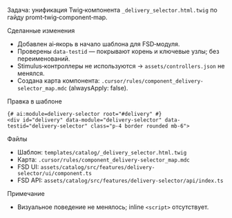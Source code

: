Задача: унификация Twig‑компонента `_delivery_selector.html.twig` по гайду promt‑twig‑component‑map.

Сделанные изменения
- Добавлен ai‑якорь в начало шаблона для FSD‑модуля.
- Проверены `data-testid` — покрывают корень и ключевые узлы; без переименований.
- Stimulus‑контроллеры не используются → `assets/controllers.json` не менялся.
- Создана карта компонента: `.cursor/rules/component_delivery-selector_map.mdc` (alwaysApply: false).

Правка в шаблоне
```12:16:templates/catalog/_delivery_selector.html.twig
{# ai:module=delivery-selector root="#delivery" #}
<div id="delivery" data-module="delivery-selector" data-testid="delivery-selector" class="p-4 border rounded mb-6">
```

Файлы
- Шаблон: `templates/catalog/_delivery_selector.html.twig`
- Карта: `.cursor/rules/component_delivery-selector_map.mdc`
- FSD UI: `assets/catalog/src/features/delivery-selector/ui/component.ts`
- FSD API: `assets/catalog/src/features/delivery-selector/api/index.ts`

Примечание
- Визуальное поведение не менялось; inline `<script>` отсутствует.

